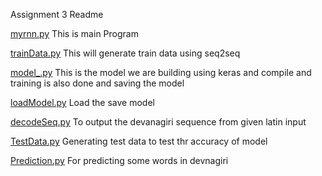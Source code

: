 Assignment 3 Readme

[myrnn.py](https://github.com/hemprakashpatidar/CS6910/blob/main/Assignment3/myrnn.py) This is main Program

[trainData.py](https://github.com/hemprakashpatidar/CS6910/blob/main/Assignment3/trainData.py) This will generate train data using seq2seq

[model_.py](https://github.com/hemprakashpatidar/CS6910/blob/main/Assignment3/model_.py) This is the model we are building using keras and compile and training is also done and saving the model

[loadModel.py](https://github.com/hemprakashpatidar/CS6910/blob/main/Assignment3/loadModel.py) Load the save model

[decodeSeq.py](https://github.com/hemprakashpatidar/CS6910/blob/main/Assignment3/decodeSeq.py) To output the devanagiri sequence from given latin input

[TestData.py](https://github.com/hemprakashpatidar/CS6910/blob/main/Assignment3/TestData.py) Generating test data to test thr accuracy of model

[Prediction.py](https://github.com/hemprakashpatidar/CS6910/blob/main/Assignment3/Prediction.py) For predicting some words in devnagiri
